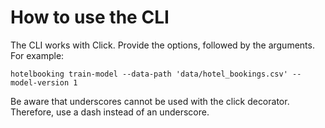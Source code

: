 # How to use the CLI

The CLI works with Click. 
Provide the options, followed by the arguments. 
For example: 
```
hotelbooking train-model --data-path 'data/hotel_bookings.csv' --model-version 1

```

Be aware that underscores cannot be used with the click decorator. 
Therefore, use a dash instead of an underscore.

